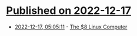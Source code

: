 # [Published on 2022-12-17](index.md)

* [2022-12-17, 05:05:11](https://news.ycombinator.com/item?id=34024914) - [The $8 Linux Computer](http://thelittleengineerthatcould.blogspot.com/2022/12/the-8-linux-computer.html)
